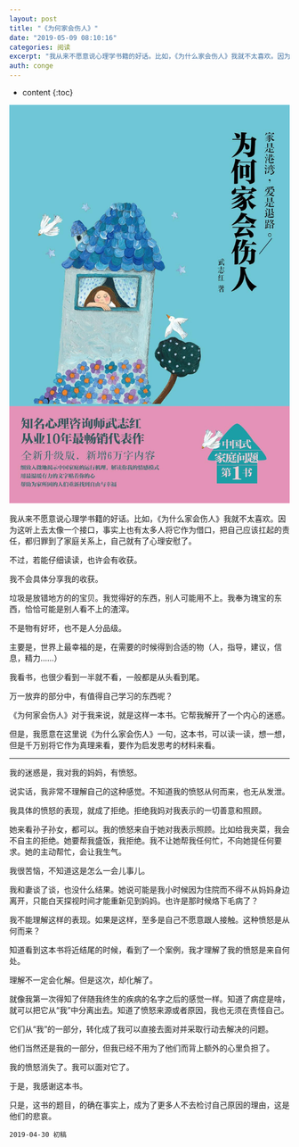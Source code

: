 ```yaml
---
layout: post
title: "《为何家会伤人》"
date: "2019-05-09 08:10:16"
categories: 阅读
excerpt: "我从来不愿意说心理学书籍的好话。比如，《为什么家会伤人》我就不太喜欢。因为这听上去太像一个接口，事实上也有太多人将它作为借口，把自己应该扛起的责..."
auth: conge
---
```

* content
{:toc}

![](/assets/images/阅读/118382-c5c35b2570226e32.png)

我从来不愿意说心理学书籍的好话。比如，《为什么家会伤人》我就不太喜欢。因为这听上去太像一个接口，事实上也有太多人将它作为借口，把自己应该扛起的责任，都归罪到了家庭关系上，自己就有了心理安慰了。

不过，若能仔细读读，也许会有收获。

我不会具体分享我的收获。

垃圾是放错地方的的宝贝。我觉得好的东西，别人可能用不上。我奉为瑰宝的东西，恰恰可能是别人看不上的渣滓。

不是物有好坏，也不是人分品级。

主要是，世界上最幸福的是，在需要的时候得到合适的物（人，指导，建议，信息，精力……）

我看书，也很少看到一半就不看，一般都是从头看到尾。

万一放弃的部分中，有值得自己学习的东西呢？

《为何家会伤人》对于我来说，就是这样一本书。它帮我解开了一个内心的迷惑。

但是，我愿意在这里说《为什么家会伤人》一句，这本书，可以读一读，想一想，但是千万别将它作为真理来看，要作为启发思考的材料来看。

-----

我的迷惑是，我对我的妈妈，有愤怒。

说实话，我非常不理解自己的这种感觉。不知道我的愤怒从何而来，也无从发泄。

我具体的愤怒的表现，就成了拒绝。拒绝我妈对我表示的一切善意和照顾。

她来看孙子孙女，都可以。我的愤怒来自于她对我表示照顾。比如给我夹菜，我会不自主的拒绝。她要帮我盛饭，我拒绝。我不让她帮我任何忙，不向她提任何要求。她的主动帮忙，会让我生气。

我很苦恼，不知道这是怎么一会儿事儿。

我和妻谈了谈，也没什么结果。她说可能是我小时候因为住院而不得不从妈妈身边离开，只能白天探视时间才能重新见到妈妈。也许是那时候烙下毛病了？

我不能理解这样的表现。如果是这样，至多是自己不愿意跟人接触。这种愤怒是从何而来？

知道看到这本书将近结尾的时候，看到了一个案例，我才理解了我的愤怒是来自何处。

理解不一定会化解。但是这次，却化解了。

就像我第一次得知了伴随我终生的疾病的名字之后的感觉一样。知道了病症是啥，就可以把它从“我”中分离出去。知道了愤怒来源或者原因，我也无须在责怪自己。

它们从“我”的一部分，转化成了我可以直接去面对并采取行动去解决的问题。

他们当然还是我的一部分，但我已经不用为了他们而背上额外的心里负担了。

我的愤怒消失了。我可以面对它了。

于是，我感谢这本书。

只是，这书的题目，的确在事实上，成为了更多人不去检讨自己原因的理由，这是他们的悲哀。

```
2019-04-30 初稿
```
